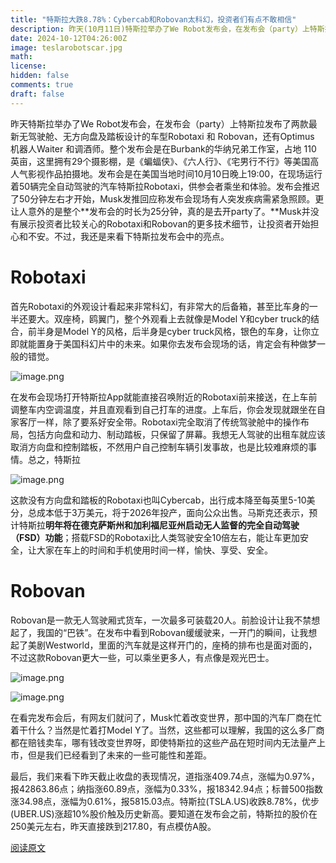 ```yaml
---
title: "特斯拉大跌8.78%：Cybercab和Robovan太科幻，投资者们有点不敢相信"
description: 昨天(10月11日)特斯拉举办了We Robot发布会，在发布会（party）上特斯拉发布了两款最新无驾驶舱、无方向盘及踏板设计的车型Robotaxi 和 Robovan，还有Optimus 机器人Waiter 和调酒师。
date: 2024-10-12T04:26:00Z
image: teslarobotscar.jpg
math: 
license: 
hidden: false
comments: true
draft: false
---
```



昨天特斯拉举办了We Robot发布会，在发布会（party）上特斯拉发布了两款最新无驾驶舱、无方向盘及踏板设计的车型Robotaxi 和 Robovan，还有Optimus 机器人Waiter 和调酒师。整个发布会是在Burbank的华纳兄弟工作室，占地 110 英亩，这里拥有29个摄影棚，是《蝙蝠侠》、《六人行》、《宅男行不行》等美国高人气影视作品拍摄地。发布会是在美国当地时间10月10日晚上19:00，在现场运行着50辆完全自动驾驶的汽车特斯拉Robotaxi，供参会者乘坐和体验。发布会推迟了50分钟左右才开始，Musk发推回应称发布会现场有人突发疾病需紧急照顾。更让人意外的是整个**发布会的时长为25分钟，真的是去开party了。**Musk并没有展示投资者比较关心的Robotaxi和Robovan的更多技术细节，让投资者开始担心和不安。不过，我还是来看下特斯拉发布会中的亮点。

# Robotaxi

首先Robotaxi的外观设计看起来非常科幻，有非常大的后备箱，甚至比车身的一半还要大。双座椅，鸥翼门，整个外观看上去就像是Model Y和cyber truck的结合，前半身是Model Y的风格，后半身是cyber truck风格，银色的车身，让你立即就能置身于美国科幻片中的未来。如果你去发布会现场的话，肯定会有种做梦一般的错觉。

![image.png](https://prod-files-secure.s3.us-west-2.amazonaws.com/895044c1-354e-49fb-b52f-6b8c06c8981b/88052120-b4e1-4a14-9de0-6dd14eeeff11/image.png)

在发布会现场打开特斯拉App就能直接召唤附近的Robotaxi前来接送，在上车前调整车内空调温度，并且直观看到自己打车的进度。上车后，你会发现就跟坐在自家客厅一样，除了要系好安全带。Robotaxi完全取消了传统驾驶舱中的操作布局，包括方向盘和动力、制动踏板，只保留了屏幕。我想无人驾驶的出租车就应该取消方向盘和控制踏板，不然用户自己控制车辆引发事故，也是比较难麻烦的事情。总之，特斯拉

![image.png](https://prod-files-secure.s3.us-west-2.amazonaws.com/895044c1-354e-49fb-b52f-6b8c06c8981b/7bfa50b9-560a-4258-9bf0-703e8a62886f/image.png)

这款没有方向盘和踏板的Robotaxi也叫Cybercab，出行成本降至每英里5-10美分，总成本低于3万美元，将于2026年投产，面向公众出售。马斯克还表示，预计特斯拉**明年将在德克萨斯州和加利福尼亚州启动无人监督的完全自动驾驶（FSD）功能**；搭载FSD的Robotaxi比人类驾驶安全10倍左右，能让车更加安全，让大家在车上的时间和手机使用时间一样，愉快、享受、安全。

# Robovan

Robovan是一款无人驾驶厢式货车，一次最多可装载20人。前脸设计让我不禁想起了，我国的“巴铁”。在发布中看到Robovan缓缓驶来，一开门的瞬间，让我想起了美剧Westworld，里面的汽车就是这样开门的，座椅的排布也是面对面的，不过这款Robovan更大一些，可以乘坐更多人，有点像是观光巴士。

![image.png](https://prod-files-secure.s3.us-west-2.amazonaws.com/895044c1-354e-49fb-b52f-6b8c06c8981b/981a11e2-55c0-489c-8e4d-d46300c66af6/image.png)

![image.png](https://prod-files-secure.s3.us-west-2.amazonaws.com/895044c1-354e-49fb-b52f-6b8c06c8981b/2fd9fb36-3e9d-4bed-b2c6-8dd3f9d9c8ab/image.png)

在看完发布会后，有网友们就问了，Musk忙着改变世界，那中国的汽车厂商在忙着干什么？当然是忙着打Model Y了。当然，这些都可以理解，我国的这么多厂商都在赔钱卖车，哪有钱改变世界呀，即使特斯拉的这些产品在短时间内无法量产上市，但是我们已经看到了未来的一些可能性和差距。

最后，我们来看下昨天截止收盘的表现情况，道指涨409.74点，涨幅为0.97%，报42863.86点；纳指涨60.89点，涨幅为0.33%，报18342.94点；标普500指数涨34.98点，涨幅为0.61%，报5815.03点。特斯拉(TSLA.US)收跌8.78%，优步(UBER.US)涨超10%股价触及历史新高。要知道在发布会之前，特斯拉的股价在250美元左右，昨天直接跌到217.80，有点模仿A股。

[阅读原文](https://mp.weixin.qq.com/s/S72LY5lGn1qTN6kOmcaiWA)